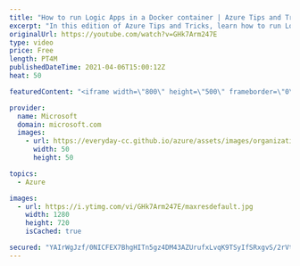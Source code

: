 ```yaml
---
title: "How to run Logic Apps in a Docker container | Azure Tips and Tricks"
excerpt: "In this edition of Azure Tips and Tricks, learn how to run Logic Apps in a Docker container.   For more tips and tricks, visit: https://aka.ms/azuretipsandtricks  Get started with 12 months of free services and $200 USD in credit. Create your free account today with Microsoft Azure: https://aka.ms/att/free"
originalUrl: https://youtube.com/watch?v=GHk7Arm247E
type: video
price: Free
length: PT4M
publishedDateTime: 2021-04-06T15:00:12Z
heat: 50

featuredContent: "<iframe width=\"800\" height=\"500\" frameborder=\"0\" src=\"https://www.youtube.com/embed/GHk7Arm247E\" allow=\"accelerometer; autoplay; encrypted-media; gyroscope; picture-in-picture\" allowfullscreen></iframe>"

provider:
  name: Microsoft
  domain: microsoft.com
  images:
    - url: https://everyday-cc.github.io/azure/assets/images/organizations/microsoft.com-50x50.jpg
      width: 50
      height: 50

topics:
  - Azure

images:
  - url: https://i.ytimg.com/vi/GHk7Arm247E/maxresdefault.jpg
    width: 1280
    height: 720
    isCached: true

secured: "YAIrWgJzf/0NICFEX7BhgHITn5gz4DM43AZUrufxLvqK9TSyIfSRxgvS/2rVtjOLwxV1FfII8YbTQjbcTRNylS/1cZGO89z/iN26HLPuteAZpCf4qIssAKuUMcXzyyf7cbfhOjITsvTTRV/DSI39Ig2ZWB7dLycXj2ZqB8+lu+tCCgy9fgC6f3wBl+2sIOI7ApLH8MNReNH7rhwnEdV5KLLCXm56bzmbMgObaxboHsR/Mr608fkf+mMUJaWjeAtBBieGnNRIVNsUlWKn1+xpDr3aa/CR4S0bAD3eQFl+ZDE0BGSARaa+BvQJPT8vIUdXycCDiJiABCY7hN27gXpaqeWGwNU5/qbHE+DuETpqiCAaw5S14aSe4A7eK0l22yYy+XhcE/lgFRuF09bpQjygeoG0xVr6g/EkT2zD7nC8K/U=;1LkLY/XG7SlaW1UeaQNRFQ=="
---
```


